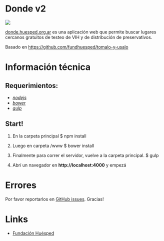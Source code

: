 Donde v2
==============
<img src="http://www.huesped.org.ar/donde/img/tomalo_y_usalo_logo.png"/>


[donde.huesped.org.ar](http://donde.huesped.org.ar "Sitio donde se encuentra hosteada la web app") es una aplicación web que permite buscar lugares cercanos gratuitos de testeo de VIH y de distribución de preservativos.


Basado en https://github.com/fundhuesped/tomalo-y-usalo

Información técnica
===================

## Requerimientos:  
* [_nodejs_](https://nodejs.org/)
* [_bower_](http://bower.io/)
* [_gulp_](http://gulpjs.com/)


## Start!
1. En la carpeta principal
        $ npm install

2. Luego en carpeta /www
        $ bower install

3. Finalmente para correr el servidor, vuelve a la carpeta principal.
        $ gulp 

4. Abrí un navegador en  **http://localhost:4000** y empezá

Errores
=======

Por favor reportarlos en [GitHub issues](https://github.com/fundhuesped/donde/issues/new). Gracias!

Links
=====

* [Fundación Huésped](http://www.huesped.org.ar "Página oficial de la Fundación Huésped")

